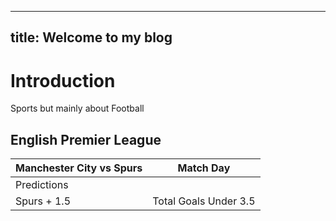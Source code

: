 

---
title: Welcome to my blog
---

# Introduction
Sports but mainly about Football

## English Premier League

| Manchester City vs Spurs  | Match Day |
| ------------------------- | --------- |
| Predictions  |
| Spurs + 1.5  | Total Goals Under 3.5  |`

